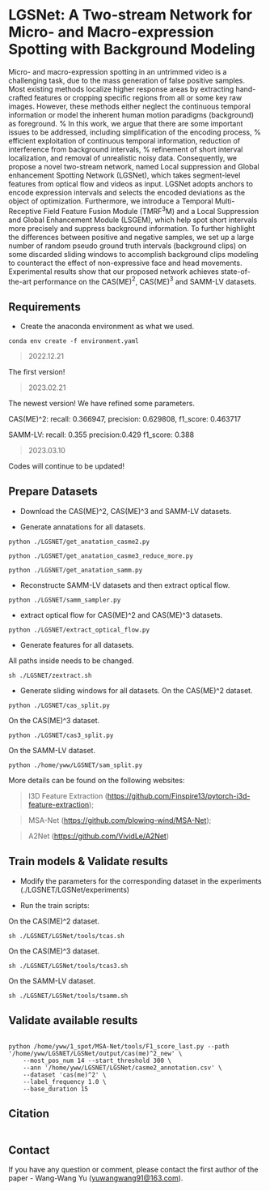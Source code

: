 
# LGSNet: A Two-stream Network for Micro- and Macro-expression Spotting with Background Modeling 

Micro- and macro-expression spotting in an untrimmed video is a challenging task, due to the mass generation of false positive samples. 
Most existing methods localize higher response areas by extracting hand-crafted features or cropping specific regions from all or some key raw images.
However, these methods either neglect the continuous temporal information or model the inherent human motion paradigms (background) as foreground. 
% In this work, we argue that there are some important issues to be addressed, including simplification of the encoding process, 
% efficient exploitation of continuous temporal information, reduction of interference from background intervals, 
% refinement of short interval localization, and removal of unrealistic noisy data.
Consequently, we propose a novel two-stream network, named Local suppression and Global enhancement Spotting Network (LGSNet), which takes segment-level features 
from optical flow and videos as input.
LGSNet adopts anchors to encode expression intervals and selects the encoded deviations as the object of optimization.
Furthermore, we introduce a Temporal Multi-Receptive Field Feature Fusion Module (TMRF$^3$M) and a Local Suppression and Global Enhancement Module (LSGEM), 
which help spot short intervals more precisely and suppress background information.
To further highlight the differences between positive and negative samples, we set up a large number of random pseudo ground truth intervals (background clips) 
on some discarded sliding windows to accomplish background clips modeling to counteract the effect of non-expressive face and head movements.
Experimental results show that our proposed network achieves state-of-the-art performance on the CAS(ME)$^2$, CAS(ME)$^3$ and SAMM-LV datasets. 

## Requirements
* Create the anaconda environment as what we used.

```
conda env create -f environment.yaml
```

> 2022.12.21 

The first version!


> 2023.02.21 

The newest version! We have refined some parameters.

CAS(ME)^2: recall: 0.366947, precision: 0.629808, f1_score: 0.463717 

SAMM-LV: recall: 0.355 precision:0.429 f1_score: 0.388

> 2023.03.10

Codes will continue to be updated!

## Prepare Datasets
* Download the CAS(ME)^2, CAS(ME)^3 and SAMM-LV datasets.

* Generate annatations for all datasets.
```
python ./LGSNET/get_anatation_casme2.py
```
```
python ./LGSNET/get_anatation_casme3_reduce_more.py
```
```
python ./LGSNET/get_anatation_samm.py
```

* Reconstructe SAMM-LV datasets and then extract optical flow.
```
python ./LGSNET/samm_sampler.py
```

* extract optical flow for CAS(ME)^2 and CAS(ME)^3 datasets.
```
python ./LGSNET/extract_optical_flow.py
```

* Generate features for all datasets.

All paths inside needs to be changed.
```
sh ./LGSNET/zextract.sh
```

* Generate sliding windows for all datasets.
On the CAS(ME)^2 dataset.
```
python ./LGSNET/cas_split.py
```
On the CAS(ME)^3 dataset.
```
python ./LGSNET/cas3_split.py
```
On the SAMM-LV dataset.
```
python ./home/yww/LGSNET/sam_split.py
```

More details can be found on the following websites: 
>I3D Feature Extraction (https://github.com/Finspire13/pytorch-i3d-feature-extraction);

>MSA-Net (https://github.com/blowing-wind/MSA-Net);

>A2Net (https://github.com/VividLe/A2Net)

## Train models & Validate results
* Modify the parameters for the corresponding dataset in the experiments (./LGSNET/LGSNet/experiments)

* Run the train scripts:

On the CAS(ME)^2 dataset.
```
sh ./LGSNET/LGSNet/tools/tcas.sh
```
On the CAS(ME)^3 dataset.
```
sh ./LGSNET/LGSNet/tools/tcas3.sh
```
On the SAMM-LV dataset.
```
sh ./LGSNET/LGSNet/tools/tsamm.sh
```

## Validate available results
```

python /home/yww/1_spot/MSA-Net/tools/F1_score_last.py --path '/home/yww/LGSNET/LGSNet/output/cas(me)^2_new' \
    --most_pos_num 14 --start_threshold 300 \
    --ann '/home/yww/LGSNET/LGSNet/casme2_annotation.csv' \
    --dataset 'cas(me)^2' \
    --label_frequency 1.0 \
    --base_duration 15
```

## Citation

```
```
## Contact
If you have any question or comment, please contact the first author of the paper - Wang-Wang Yu (yuwangwang91@163.com).
